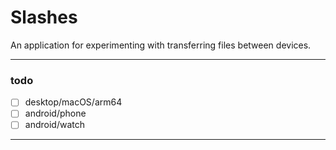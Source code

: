 # Slashes
An application for experimenting with transferring files between devices.

---

### todo

- [ ] desktop/macOS/arm64
- [ ] android/phone
- [ ] android/watch

---
